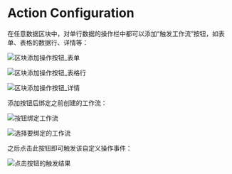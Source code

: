 # Action Configuration

在任意数据区块中，对单行数据的操作栏中都可以添加“触发工作流”按钮，如表单、表格的数据行、详情等：

![区块添加操作按钮_表单](https://static-docs.nocobase.com/20240509165428.png)

![区块添加操作按钮_表格行](https://static-docs.nocobase.com/20240509165340.png)

![区块添加操作按钮_详情](https://static-docs.nocobase.com/20240509165545.png)

添加按钮后绑定之前创建的工作流：

![按钮绑定工作流](https://static-docs.nocobase.com/20240509165631.png)

![选择要绑定的工作流](https://static-docs.nocobase.com/20240509165658.png)

之后点击此按钮即可触发该自定义操作事件：

![点击按钮的触发结果](https://static-docs.nocobase.com/20240509170453.png)
